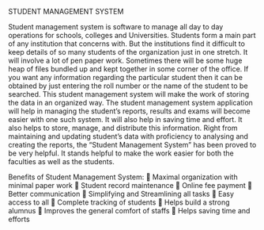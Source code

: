 STUDENT MANAGEMENT SYSTEM

Student management system is software to manage all day to day operations for schools, colleges and Universities.
Students form a main part of any institution that concerns with. But the institutions find it difficult to keep 
details of so many students of the organization just in one stretch. It will involve a lot of pen paper work. 
Sometimes there will be some huge heap of files bundled up and kept together in some corner of the office.
If you want any information regarding the particular student then it can be obtained by just entering the roll number
or the name of the student to be searched. This student management system will make the work of storing the data in an organized way.
The student management system application will help in managing the student’s reports, results and exams will become easier with one 
such system. It will also help in saving time and effort. It also helps to store, manage, and distribute this information.
Right from maintaining and updating student’s data with proficiency to analysing and creating the reports, the “Student Management System”
has been proved to be very helpful. It stands helpful to make the work easier for both the faculties as well as the students.

Benefits of Student Management System:
	Maximal organization with minimal paper work
	Student record maintenance
	Online fee payment
	Better communication
	Simplifying and Streamlining all tasks
	Easy access to all
	Complete tracking of students
	Helps build a strong alumnus
	Improves the general comfort of staffs 
	Helps saving time and efforts


